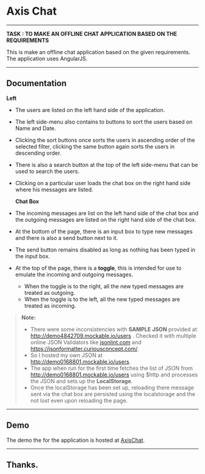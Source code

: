 Axis Chat
===================
------------
**TASK : TO MAKE AN OFFLINE CHAT APPLICATION BASED ON THE REQUIREMENTS**

This is make an offline chat application based on the given requirements. The application uses AngularJS.

----------


Documentation
-------------

**Left**

 - The users are listed on the left hand side of the application.
 - The left side-menu also contains to buttons to sort the users based
   on Name and Date.
 - Clicking the sort buttons once sorts the users in ascending order of
   the selected filter, clicking the same button again sorts the users
   in descending order.
 - There is also a search button at the top of the left side-menu that
   can be used to search the users.
 - Clicking on a particular user loads the chat box on the right hand
   side where his messages are listed.
   
   **Chat Box**
 - The incoming messages are list on the left hand side of the chat box and the outgoing messages are listed on the right hand side of the chat box.
 - At the bottom of the page, there is an input box to type new messages and there is also a send button next to it.
 - The send button remains disabled as long as nothing has been typed in the input box.
 - At the top of the page, there is a **toggle**, this is intended for use to emulate the incoming and outgoing messages. 
	 - When the toggle is to the right, all the new typed messages are treated as outgoing.
	 - When the toggle is to the left, all the new typed messages are treated as incoming.
 

> **Note:**
> 
> - There were some inconsistencies with **SAMPLE JSON** provided at http://demo4842709.mockable.io/users . Checked it with multiple online JSON Validators like [jsonlint.com](http://www.jsonlint.com) and https://jsonformatter.curiousconcept.com/.
> - So I hosted my own JSON at http://demo0168801.mockable.io/users.
>- The app when run for the first time fetches the list of JSON from  http://demo0168801.mockable.io/users using $http and processes the JSON and sets up the **LocalStorage**. 
>- Once the localStorage has been set up, reloading there message sent via the chat box are persisted using the localstorage and the not lost even upon reloading the page.


----------
## Demo ##
The demo the for the application is hosted at [AxisChat](https://krypternite.github.io/AxisRooms/).


----------


**Thanks.**
----
